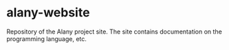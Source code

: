 # alany-website
Repository of the Alany project site. The site contains documentation on the programming language, etc.
